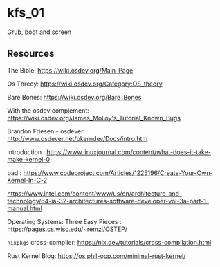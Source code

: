 # kfs_01
Grub, boot and screen

## Resources

The Bible: https://wiki.osdev.org/Main_Page

Os Threoy: https://wiki.osdev.org/Category:OS_theory

Bare Bones: https://wiki.osdev.org/Bare_Bones

With the osdev complement: https://wiki.osdev.org/James_Molloy's_Tutorial_Known_Bugs

Brandon Friesen - osdever: http://www.osdever.net/bkerndev/Docs/intro.htm

introduction : https://www.linuxjournal.com/content/what-does-it-take-make-kernel-0

bad : https://www.codeproject.com/Articles/1225196/Create-Your-Own-Kernel-In-C-2

https://www.intel.com/content/www/us/en/architecture-and-technology/64-ia-32-architectures-software-developer-vol-3a-part-1-manual.html

Operating Systems: Three Easy Pieces : https://pages.cs.wisc.edu/~remzi/OSTEP/

`nixpkgs` cross-compiler: https://nix.dev/tutorials/cross-compilation.html

Rust Kernel Blog: https://os.phil-opp.com/minimal-rust-kernel/
